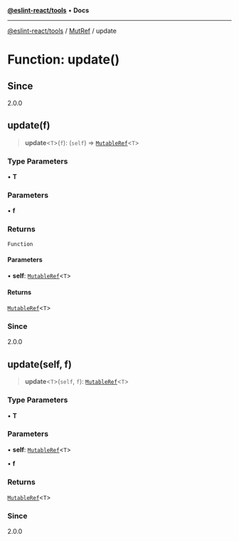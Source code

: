 [**@eslint-react/tools**](../../../README.md) • **Docs**

***

[@eslint-react/tools](../../../README.md) / [MutRef](../README.md) / update

# Function: update()

## Since

2.0.0

## update(f)

> **update**\<`T`\>(`f`): (`self`) => [`MutableRef`](../interfaces/MutableRef.md)\<`T`\>

### Type Parameters

• **T**

### Parameters

• **f**

### Returns

`Function`

#### Parameters

• **self**: [`MutableRef`](../interfaces/MutableRef.md)\<`T`\>

#### Returns

[`MutableRef`](../interfaces/MutableRef.md)\<`T`\>

### Since

2.0.0

## update(self, f)

> **update**\<`T`\>(`self`, `f`): [`MutableRef`](../interfaces/MutableRef.md)\<`T`\>

### Type Parameters

• **T**

### Parameters

• **self**: [`MutableRef`](../interfaces/MutableRef.md)\<`T`\>

• **f**

### Returns

[`MutableRef`](../interfaces/MutableRef.md)\<`T`\>

### Since

2.0.0
